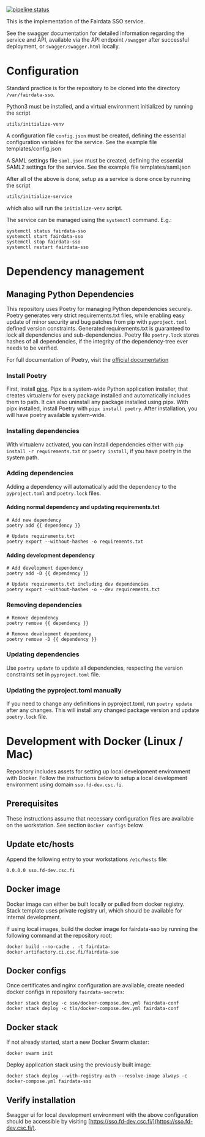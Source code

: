 [![pipeline status](https://gitlab.ci.csc.fi/fairdata/fairdata-sso/badges/test/pipeline.svg)](https://gitlab.ci.csc.fi/fairdata/fairdata-sso/-/commits/test)

This is the implementation of the Fairdata SSO service.

See the swagger documentation for
detailed information regarding the service and API, available via the API endpoint `/swagger`
after successful deployment, or `swagger/swagger.html` locally.

# Configuration

Standard practice is for the repository to be cloned into the directory `/var/fairdata-sso`.

Python3 must be installed, and a virtual environment initialized by running the script

    utils/initialize-venv

A configuration file `config.json` must be created, defining the essential configuration
variables for the service. See the example file templates/config.json

A SAML settings file `saml.json` must be created, defining the essential SAML2 settings for the
service. See the example file templates/saml.json

After all of the above is done, setup as a service is done once by running the script

    utils/initialize-service

which also will run the `initialize-venv` script.

The service can be managed using the `systemctl` command. E.g.:
```
systemctl status fairdata-sso
systemctl start fairdata-sso
systemctl stop fairdata-sso
systemctl restart fairdata-sso
```

# Dependency management

## Managing Python Dependencies

This repository uses Poetry for managing Python dependencies securely. Poetry generates very strict requirements.txt files, while enabling easy update of minor security and bug patches from pip with `pyproject.toml` defined version constraints. Generated requirements.txt is guaranteed to lock all dependencies and sub-dependencies. Poetry file `poetry.lock` stores hashes of all dependencies, if the integrity of the dependency-tree ever needs to be verified. 

For full documentation of Poetry, visit the [official documentation](https://python-poetry.org/docs/)

### Install Poetry

First, install [pipx](https://github.com/pypa/pipx). Pipx is a system-wide Python application installer, that creates virtualenv for every package installed and automatically includes them to path. It can also uninstall any package installed using pipx.  With pipx installed, install Poetry with `pipx install poetry`. After installation, you will have poetry available system-wide. 

### Installing dependencies

With virtualenv activated, you can install dependencies either with `pip install -r requirements.txt` or `poetry install`, if you have poetry in the system path.

### Adding dependencies

Adding a dependency will automatically add the dependency to the `pyproject.toml` and `poetry.lock` files. 

#### Adding normal dependency and updating requirements.txt
```
# Add new dependency
poetry add {{ dependency }}

# Update requirements.txt
poetry export --without-hashes -o requirements.txt
```

#### Adding development dependency
```
# Add development dependency
poetry add -D {{ dependency }}

# Update requirements.txt including dev dependencies
poetry export --without-hashes -o --dev requirements.txt
```

### Removing dependencies

```
# Remove dependency
poetry remove {{ dependency }}

# Remove development dependency
poetry remove -D {{ dependency }}
```

### Updating dependencies

Use `poetry update` to update all dependencies, respecting the version constraints set in `pyproject.toml` file.

### Updating the pyproject.toml manually

If you need to change any definitions in pyproject.toml, run `poetry update` after any changes. This will install any changed package version and update `poetry.lock` file.

# Development with Docker (Linux / Mac)

Repository includes assets for setting up local development environment with
Docker. Follow the instructions below to setup a local development environment
using domain `sso.fd-dev.csc.fi`.

## Prerequisites

These instructions assume that necessary configuration files are available on
the workstation. See section `Docker configs` below.

## Update etc/hosts

Append the following entry to your workstations `/etc/hosts` file:

```
0.0.0.0 sso.fd-dev.csc.fi
```

## Docker image

Docker image can either be built locally or pulled from docker registry. Stack
template uses private registry url, which should be available for internal
development.

If using local images, build the docker image for fairdata-sso by running the
following command at the repository root:

```
docker build --no-cache . -t fairdata-docker.artifactory.ci.csc.fi/fairdata-sso
```

## Docker configs

Once certificates and nginx configuration are available, create needed docker
configs in repository `fairdata-secrets`:

```
docker stack deploy -c sso/docker-compose.dev.yml fairdata-conf
docker stack deploy -c tls/docker-compose.dev.yml fairdata-conf
```

## Docker stack

If not already started, start a new Docker Swarm cluster:

```
docker swarm init
```

Deploy application stack using the previously built image:

```
docker stack deploy --with-registry-auth --resolve-image always -c docker-compose.yml fairdata-sso
```

## Verify installation

Swagger ui for local development environment with the above configuration
should be accessible by visiting [https://sso.fd-dev.csc.fi/](https://sso.fd-dev.csc.fi/).
